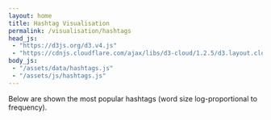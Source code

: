 ```yaml
---
layout: home
title: Hashtag Visualisation
permalink: /visualisation/hashtags
head_js:
 - "https://d3js.org/d3.v4.js"
 - "https://cdnjs.cloudflare.com/ajax/libs/d3-cloud/1.2.5/d3.layout.cloud.js"
body_js:
 - "/assets/data/hashtags.js"
 - "/assets/js/hashtags.js"
---
```


Below are shown the most popular hashtags (word size log-proportional to frequency).

<svg id="cloud" width="1200" height="600"></svg>

